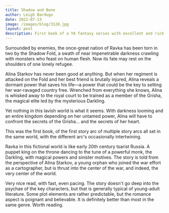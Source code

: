 ```yaml
---
title: Shadow and Bone
author: Leigh Bardugo
date: 2022-07-13
image: /images/blog/3128.jpg
layout: post
description: First book of a YA fantasy series with excellent and rich world building and complex characters who are not all stark black-and-white.
---
```


Surrounded by enemies, the once-great nation of Ravka has been torn in two by the Shadow Fold, a swath of near impenetrable darkness crawling with monsters who feast on human flesh. Now its fate may rest on the shoulders of one lonely refugee.

Alina Starkov has never been good at anything. But when her regiment is attacked on the Fold and her best friend is brutally injured, Alina reveals a dormant power that saves his life—a power that could be the key to setting her war-ravaged country free. Wrenched from everything she knows, Alina is whisked away to the royal court to be trained as a member of the Grisha, the magical elite led by the mysterious Darkling.

Yet nothing in this lavish world is what it seems. With darkness looming and an entire kingdom depending on her untamed power, Alina will have to confront the secrets of the Grisha... and the secrets of her heart.

This was the first book, of the first story arc of multiple story arcs all set in the same world, with the different arc's occasionally intertwining.

Ravka in this fictional world is like early 20th century tsarist Russia. A puppet king on the throne dancing to the tune of a powerful monk, the Darkling, with magical powers and sinister motives. The story is told from the perspective of Alina Starkov, a young orphan who joined the war effort as a cartographer, but is thrust into the center of the war, and indeed, the very center of the world.

Very nice read, with fast, even pacing. The story doesn't go deep into the psychae of the key characters, but that is generally typical of young-adult literature. Some plot elements are rather predictable, but the romance aspect is poignant and believable. It is definitely better than most in the same genre. Worth reading.
